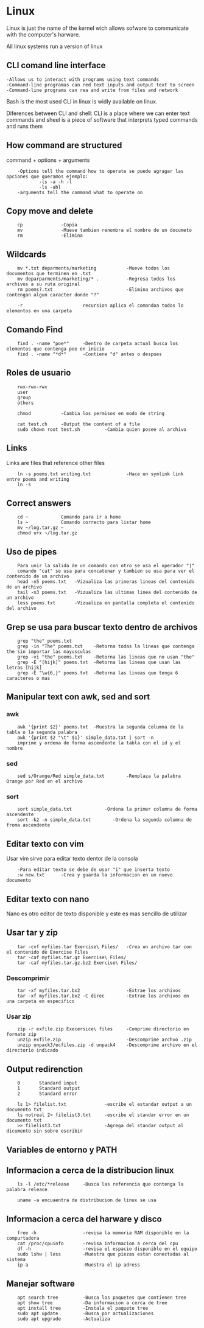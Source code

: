 # Linux

Linux is just the name of the kernel wich allows sofware to communicate with the computer's harware.

All linux systems run a version of linux

## CLI comand line interface

    -Allows us to interact with programs using text commands
    -Command-line programas can red text inputs and output text to screen
    -Command-line programs can rea and write from files and network

Bash is the most used CLI in linux is widly available on linux.

Diferences between CLI and shell: CLI is a place where we can enter text commands and sheel is a piece of software that interprets typed commands and runs them

## How command are structured

command    +     options    +     arguments

        -Options tell the command how to operate se puede agragar las opciones que queramos ejemplo:
                -ls -a -h -l
                -ls -ahl
        -arguments tell the command what to operate on

## Copy move and delete

        cp              -Copia
        mv              -Mueve tambien renombra el nombre de un documeto
        rm              -Elimina

## Wildcards

        mv *.txt deparments/marketing           -Mueve todos los documentos que terminen en .txt
        mv deparparments/marketing/* .          -Regresa todos los archivos a su ruta original
        rm poems?.txt                           -Elimina archivos que contengan algun caracter donde "?"

        -r                      recursion aplica el comandoa todos lo elementos en una carpeta

## Comando Find

        find . -name "poe*"     -Dentro de carpeta actual busca los elementos que contenga poe en inicio
        find . -name "*d*"      -Contiene "d" antes o despues

## Roles de usuario

        rwx-rwx-rwx
        user
        group
        others

        chmod           -Cambia los permisos en modo de string

        cat test.ch     -Output the content of a file
        sudo chown root test.sh         -Cambia quien posee al archivo

## Links

Links are files that reference other files

        ln -s poems.txt writing.txt             -Hace un symlink link entre poems and writing
        ln -s

## Correct answers

        cd ~            Comando para ir a home
        ls ~            Comando correcto para listar home
        mv ~/log.tar.gz ~
        chmod u+x ~/log.tar.gz

## Uso de pipes

        Para unir la salida de un comando con otro se usa el operador "|"
        comando "cat" se usa para concatenar y tambien se usa para ver el contenido de un archivo
        head -n5 poems.txt   -Vizualiza las primeras lineas del contenido de un archivo
        tail -n3 poems.txt   -Vizualiza las ultimas linea del contenido de un archivo
        less poems.txt       -Vizualiza en pantalla completa el contenido del archivo

## Grep se usa para buscar texto dentro de archivos

        grep "the" poems.txt
        grep -in "The" poems.txt    -Retorna todas la lineas que contenga the sin importar las mayusculas
        grep -vi "the" poems.txt    -Retorna las lineas que no usan "the"
        grep -E "[hijk]" poems.txt  -Retorna las lineas que usan las letras [hijk]
        grep -E "\w{6,}" poems.txt  -Retorna las lineas que tenga 6 caracteres o mas

## Manipular text con awk, sed and sort

### awk

        awk '{print $2}' poems.txt  -Muestra la segunda columna de la tabla o la segunda palabra
        awk '{print $2 "\t" $1}' simple_data.txt | sort -n
        imprime y ordena de forma ascendente la tabla con el id y el nombre

### sed

        sed s/Orange/Red simple_data.txt        -Remplaza la palabra Orange por Red en el archivo

### sort

        sort simple_data.txt            -Ordena la primer columna de forma ascendente
        sort -k2 -n simple_data.txt        -Ordena la segunda columna de froma ascendente

## Editar texto con vim

Usar vim sirve para editar texto dentor de la consola

        -Para editar texto se debe de usar "i" que inserta texto
        :w new.txt      -Crea y guarda la informacion en un nuevo documento

## Editar texto con nano

Nano es otro editor de texto disponible y este es mas sencillo de utilizar

## Usar tar y zip

        tar -cvf myfiles.tar Exercise\ Files/   -Crea un archivo tar con el contenido de Exercise Files
        tar -caf myfiles.tar.gz Exercise\ Files/
        tar -caf myfiles.tar.gz.bz2 Exercise\ Files/

### Descomprimir

        tar -xf myfiles.tar.bx2                 -Extrae los archivos
        tar -xf myfiles.tar.bx2 -C direc        -Extrae los archivos en una carpeta en especifico

### Usar zip

        zip -r exfile.zip Execersice\ files     -Comprime directorio en formato zip
        unzip exfile.zip                        -Descomprime archvo .zip
        unzip unpack3/ecfiles.zip -d unpack4    -Descomprime archivo en el directorio indicado

## Output redirenction

        0       Standard input
        1       Standard output
        2       Standard error

        ls 1> filelist.txt              -escribe el estandar output a un documento txt
        ls notreal 2> filelist3.txt     -escribe el standar error en un documento txt
        >> filelist3.txt                -Agrega del standar output al dicumento sin sobre escribir

## Variables de entorno y PATH

## Informacion a cerca de la distribucion linux

        ls -l /etc/*release     -Busca las referencia que contenga la palabra releace

        uname -a encuaentra de distribucion de linux se usa

## Informacion a cerca del harware y disco

        free -h                 -revisa la memoria RAM disponible en la compurtadora
        cat /proc/cpuinfo       -revisa informacion a cerca del cpu
        df -h                   -revisa el espacio disponible en el equipo
        sudo lshw | less        -Muestra que piezas estan conectadas al sistema
        ip a                    -Muestra el ip adress

## Manejar software

        apt search tree         -Busca los paquetes que contienen tree
        apt show tree           -Da informacion a cerca de tree
        apt install tree        -Instala el paquete tree
        sudo apt update         -Busca por actualizaciones
        sudo apt upgrade        -Actualiza

